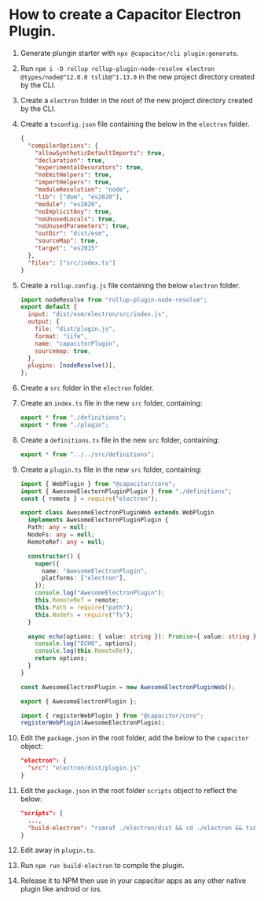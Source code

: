 # How to create a Capacitor Electron Plugin.

1. Generate plungin starter with `npx @capacitor/cli plugin:generate`.
2. Run `npm i -D rollup rollup-plugin-node-resolve electron @types/node@^12.0.0 tslib@^1.13.0` in the new project directory created by the CLI.
3. Create a `electron` folder in the root of the new project directory created by the CLI.
4. Create a `tsconfig.json` file containing the below in the `electron` folder.
   ```json
   {
     "compilerOptions": {
       "allowSyntheticDefaultImports": true,
       "declaration": true,
       "experimentalDecorators": true,
       "noEmitHelpers": true,
       "importHelpers": true,
       "moduleResolution": "node",
       "lib": ["dom", "es2020"],
       "module": "es2020",
       "noImplicitAny": true,
       "noUnusedLocals": true,
       "noUnusedParameters": true,
       "outDir": "dist/esm",
       "sourceMap": true,
       "target": "es2015"
     },
     "files": ["src/index.ts"]
   }
   ```
5. Create a `rollup.config.js` file containing the below `electron` folder.
   ```javascript
   import nodeResolve from "rollup-plugin-node-resolve";
   export default {
     input: "dist/esm/electron/src/index.js",
     output: {
       file: "dist/plugin.js",
       format: "iife",
       name: "capacitorPlugin",
       sourcemap: true,
     },
     plugins: [nodeResolve()],
   };
   ```
6. Create a `src` folder in the `electron` folder.
7. Create an `index.ts` file in the new `src` folder, containing:
   ```typescript
   export * from "./definitions";
   export * from "./plugin";
   ```
8. Create a `definitions.ts` file in the new `src` folder, containing:
   ```typescript
   export * from "../../src/definitions";
   ```
9. Create a `plugin.ts` file in the new `src` folder, containing:

   ```typescript
   import { WebPlugin } from "@capacitor/core";
   import { AwesomeElectornPluginPlugin } from "./definitions";
   const { remote } = require("electron");

   export class AwesomeElectronPluginWeb extends WebPlugin
     implements AwesomeElectornPluginPlugin {
     Path: any = null;
     NodeFs: any = null;
     RemoteRef: any = null;

     constructor() {
       super({
         name: "AwesomeElectronPlugin",
         platforms: ["electron"],
       });
       console.log("AwesomeElectronPlugin");
       this.RemoteRef = remote;
       this.Path = require("path");
       this.NodeFs = require("fs");
     }

     async echo(options: { value: string }): Promise<{ value: string }> {
       console.log("ECHO", options);
       console.log(this.RemoteRef);
       return options;
     }
   }

   const AwesomeElectronPlugin = new AwesomeElectronPluginWeb();

   export { AwesomeElectronPlugin };

   import { registerWebPlugin } from "@capacitor/core";
   registerWebPlugin(AwesomeElectronPlugin);
   ```

10. Edit the `package.json` in the root folder, add the below to the `capacitor` object:
    ```json
    "electron": {
      "src": "electron/dist/plugin.js"
    }
    ```
11. Edit the `package.json` in the root folder `scripts` object to reflect the below:
    ```json
    "scripts": {
      ...,
      "build-electron": "rimraf ./electron/dist && cd ./electron && tsc && rollup --config rollup.config.js"
    }
    ```
12. Edit away in `plugin.ts`.
13. Run `npm run build-electron` to compile the plugin.
14. Release it to NPM then use in your capacitor apps as any other native plugin like android or ios.
